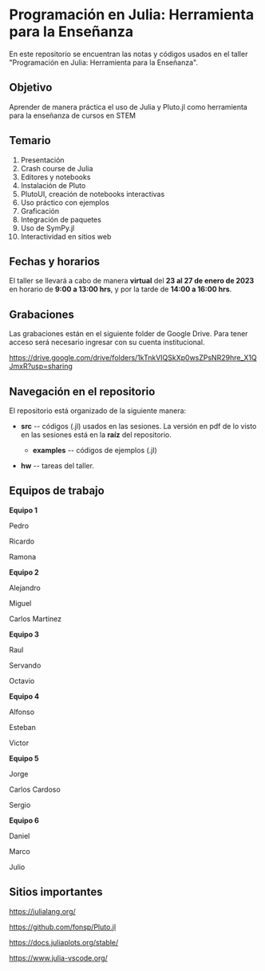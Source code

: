 # Programación en Julia: Herramienta para la Enseñanza

En este repositorio se encuentran las notas y códigos usados en el taller "Programación en Julia: Herramienta para la Enseñanza".

## Objetivo
Aprender de manera práctica el uso de Julia y Pluto.jl como herramienta para la enseñanza de cursos en STEM

## Temario
1.  Presentación
2.  Crash course de Julia
3.  Editores y notebooks
4.  Instalación de Pluto
5.  PlutoUI, creación de notebooks interactivas
6.  Uso práctico con ejemplos
7.  Graficación
8.  Integración de paquetes
9.  Uso de SymPy.jl
10.  Interactividad en sitios web


## Fechas y horarios
El taller se llevará a cabo de manera **virtual** del **23 al 27 de enero de 2023** en horario de **9:00 a 13:00 hrs**, y por la tarde de **14:00 a 16:00 hrs**.

## Grabaciones
Las grabaciones están en el siguiente folder de Google Drive.  Para tener acceso será necesario ingresar con su cuenta institucional.

https://drive.google.com/drive/folders/1kTnkVIQSkXp0wsZPsNR29hre_X1QJmxR?usp=sharing


## Navegación en el repositorio
El repositorio está organizado de la siguiente manera:

- **src** -- códigos (.jl) usados en las sesiones.  La versión en pdf de lo visto en las sesiones está en la **raíz** del repositorio.
    - **examples** -- códigos de ejemplos (.jl)

- **hw** -- tareas del taller.

## Equipos de trabajo

**Equipo 1**

Pedro

Ricardo

Ramona


**Equipo 2**

Alejandro

Miguel

Carlos Martinez


**Equipo 3**

Raul

Servando

Octavio


**Equipo 4**

Alfonso

Esteban

Victor


**Equipo 5**

Jorge

Carlos Cardoso

Sergio


**Equipo 6**

Daniel

Marco

Julio

## Sitios importantes
https://julialang.org/

https://github.com/fonsp/Pluto.jl

https://docs.juliaplots.org/stable/ 

https://www.julia-vscode.org/

